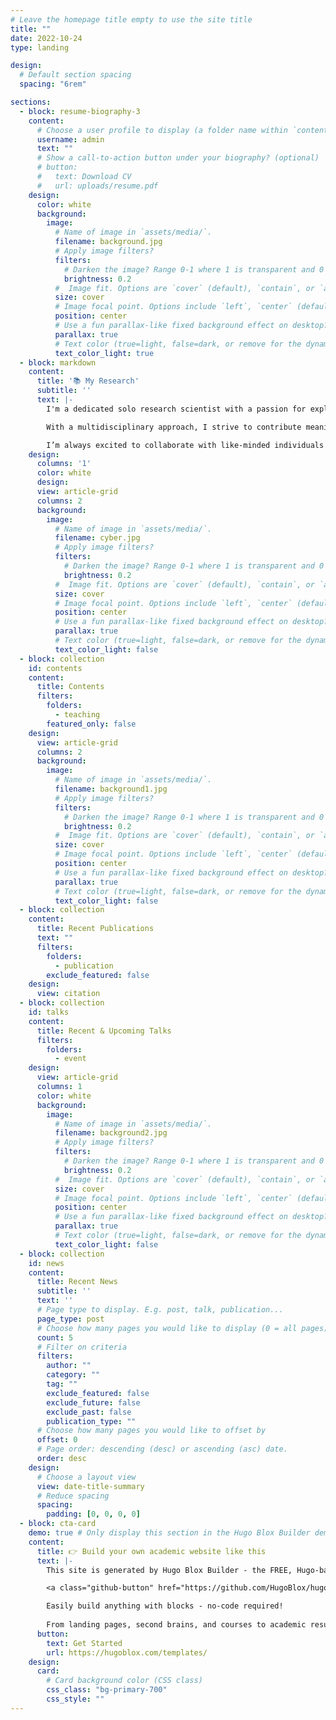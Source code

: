 ```yaml
---
# Leave the homepage title empty to use the site title
title: ""
date: 2022-10-24
type: landing

design:
  # Default section spacing
  spacing: "6rem"

sections:
  - block: resume-biography-3
    content:
      # Choose a user profile to display (a folder name within `content/authors/`)
      username: admin
      text: ""
      # Show a call-to-action button under your biography? (optional)
      # button:
      #   text: Download CV
      #   url: uploads/resume.pdf    
    design:
      color: white
      background:
        image:
          # Name of image in `assets/media/`.
          filename: background.jpg
          # Apply image filters?
          filters:
            # Darken the image? Range 0-1 where 1 is transparent and 0 is opaque.
            brightness: 0.2
          #  Image fit. Options are `cover` (default), `contain`, or `actual` size.
          size: cover
          # Image focal point. Options include `left`, `center` (default), or `right`.
          position: center
          # Use a fun parallax-like fixed background effect on desktop? true/false
          parallax: true
          # Text color (true=light, false=dark, or remove for the dynamic theme color).
          text_color_light: true
  - block: markdown
    content:
      title: '📚 My Research'
      subtitle: ''
      text: |-
        I'm a dedicated solo research scientist with a passion for exploring diverse and impactful fields. My work spans across cybersecurity, where I specialize in uncovering and analyzing security flaws and bugs to strengthen systems against vulnerabilities. In addition, I delve deeply into the realms of artificial intelligence and machine learning, aiming to unlock innovative applications and refine existing methodologies.

        With a multidisciplinary approach, I strive to contribute meaningful insights that advance technology and its integration into society. Whether it’s through exploring cutting-edge algorithms, identifying potential threats in digital infrastructures, or designing robust AI models, my goal is to push the boundaries of what’s possible.

        I’m always excited to collaborate with like-minded individuals and organizations to solve complex challenges and drive innovation. Let’s create something impactful together!
    design:
      columns: '1'
      color: white
      design:
      view: article-grid
      columns: 2
      background:
        image:
          # Name of image in `assets/media/`.
          filename: cyber.jpg
          # Apply image filters?
          filters:
            # Darken the image? Range 0-1 where 1 is transparent and 0 is opaque.
            brightness: 0.2
          #  Image fit. Options are `cover` (default), `contain`, or `actual` size.
          size: cover
          # Image focal point. Options include `left`, `center` (default), or `right`.
          position: center
          # Use a fun parallax-like fixed background effect on desktop? true/false
          parallax: true
          # Text color (true=light, false=dark, or remove for the dynamic theme color).
          text_color_light: false
  - block: collection
    id: contents
    content:
      title: Contents
      filters:
        folders:
          - teaching
        featured_only: false
    design:
      view: article-grid
      columns: 2
      background:
        image:
          # Name of image in `assets/media/`.
          filename: background1.jpg
          # Apply image filters?
          filters:
            # Darken the image? Range 0-1 where 1 is transparent and 0 is opaque.
            brightness: 0.2
          #  Image fit. Options are `cover` (default), `contain`, or `actual` size.
          size: cover
          # Image focal point. Options include `left`, `center` (default), or `right`.
          position: center
          # Use a fun parallax-like fixed background effect on desktop? true/false
          parallax: true
          # Text color (true=light, false=dark, or remove for the dynamic theme color).
          text_color_light: false
  - block: collection
    content:
      title: Recent Publications
      text: ""
      filters:
        folders:
          - publication
        exclude_featured: false
    design:
      view: citation
  - block: collection
    id: talks
    content:
      title: Recent & Upcoming Talks
      filters:
        folders:
          - event
    design:
      view: article-grid
      columns: 1
      color: white
      background:
        image:
          # Name of image in `assets/media/`.
          filename: background2.jpg
          # Apply image filters?
          filters:
            # Darken the image? Range 0-1 where 1 is transparent and 0 is opaque.
            brightness: 0.2
          #  Image fit. Options are `cover` (default), `contain`, or `actual` size.
          size: cover
          # Image focal point. Options include `left`, `center` (default), or `right`.
          position: center
          # Use a fun parallax-like fixed background effect on desktop? true/false
          parallax: true
          # Text color (true=light, false=dark, or remove for the dynamic theme color).
          text_color_light: false
  - block: collection
    id: news
    content:
      title: Recent News
      subtitle: ''
      text: ''
      # Page type to display. E.g. post, talk, publication...
      page_type: post
      # Choose how many pages you would like to display (0 = all pages)
      count: 5
      # Filter on criteria
      filters:
        author: ""
        category: ""
        tag: ""
        exclude_featured: false
        exclude_future: false
        exclude_past: false
        publication_type: ""
      # Choose how many pages you would like to offset by
      offset: 0
      # Page order: descending (desc) or ascending (asc) date.
      order: desc
    design:
      # Choose a layout view
      view: date-title-summary
      # Reduce spacing
      spacing:
        padding: [0, 0, 0, 0]
  - block: cta-card
    demo: true # Only display this section in the Hugo Blox Builder demo site
    content:
      title: 👉 Build your own academic website like this
      text: |-
        This site is generated by Hugo Blox Builder - the FREE, Hugo-based open source website builder trusted by 250,000+ academics like you.

        <a class="github-button" href="https://github.com/HugoBlox/hugo-blox-builder" data-color-scheme="no-preference: light; light: light; dark: dark;" data-icon="octicon-star" data-size="large" data-show-count="true" aria-label="Star HugoBlox/hugo-blox-builder on GitHub">Star</a>

        Easily build anything with blocks - no-code required!
        
        From landing pages, second brains, and courses to academic resumés, conferences, and tech blogs.
      button:
        text: Get Started
        url: https://hugoblox.com/templates/
    design:
      card:
        # Card background color (CSS class)
        css_class: "bg-primary-700"
        css_style: ""
---
```

